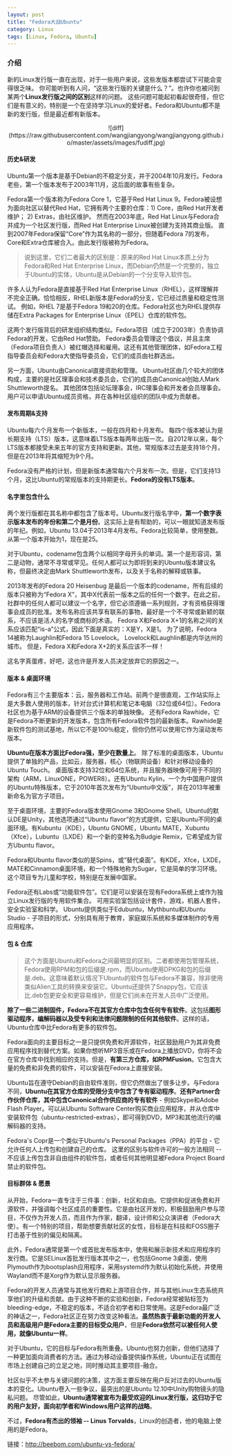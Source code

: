 ```yaml
---
layout: post
title: "Fedora大战Ubuntu"
category: Linux
tags: [Linux, Fedora, Ubuntu]
---
```


### 介绍

新的Linux发行版一直在出现，对于一些用户来说，这些发版本都尝试下可能会变得很乏味。 你可能听到有人问，“这些发行版的关键是什么？”。也许你也被问到某两个**Linux发行版之间的区别**这样的问题。 这些问题可能起初看起很奇怪，但它们是有意义的，特别是一个在坚持学习Linux的爱好者。Fedora和Ubuntu都不是新的发行版，但是最近都有新版本。

<div align=center>
![diff](https://raw.githubusercontent.com/wangjiangyong/wangjiangyong.github.io/master/assets/images/fudiff.jpg)
</div>

#### 历史&研发

Ubuntu第一个版本是基于Debian的不稳定分支，并于2004年10月发行。Fedora老些，第一个版本发布于2003年11月，这后面的故事有些复杂。

Fedora第一个版本称为Fedora Core 1，它基于Red Hat Linux 9。Fedora被设想为面向社区以替代Red Hat，它拥有两个主要的仓库：1) Core，由Red Hat开发者维护； 2) Extras，由社区维护。 然而在2003年底，Red Hat Linux与Fedora合并成为一个社区发行版，而Red Hat Enterprise Linux被创建为支持其商业版。 直到2007年Fedora保留“Core”作为其名称的一部分，但随着Fedora 7的发布，Core和Extra仓库被合入。由此发行版被称为Fedora。

> 说到这里，它们二者最大的区别是：原来的Red Hat Linux本质上分为Fedora和Red Hat Enterprise Linux，而Debian仍然是一个完整的，独立于Ubuntu的实体，Ubuntu是从Debian的一个分支导入软件包。

许多人认为Fedora是直接基于Red Hat Enterprise Linux（RHEL），这样理解并不完全正确。恰恰相反，RHEL新版本是Fedora的分支，它已经过质量和稳定性测试。 例如，RHEL 7是基于Fedora 19和20的仓库。Fedora社区也为RHEL提供存储在Extra Packages for Enterprise Linux（EPEL）仓库的软件包。

这两个发行版背后的研发组织结构类似。Fedora项目（成立于2003年）负责协调Fedora的开发，它由Red Hat赞助。 Fedora委员会管理这个倡议，并且主席（Fedora项目负责人）被红帽选择和雇用。这还有其他管理团体，如Fedora工程指导委员会和Fedora大使指导委员会，它们的成员由社群选出。

另一方面，Ubuntu由Canonical直接资助和管理。 Ubuntu社区由几个较大的团体构成，主要的是社区理事会和技术委员会，它们的成员由Canonical创始人Mark Shuttleworth提名。 其他团体包括论坛理事会，IRC理事会和开发者会员理事会。用户可以申请Ubuntu成员资格，并在各种社区组织的团队中成为贡献者。


#### 发布周期&支持

Ubuntu每六个月发布一个新版本，一般在四月和十月发布。 每四个版本被认为是长期支持（LTS）版本，这意味着LTS版本每两年出版一次。自2012年以来，每个LTS版本都接受未来五年的官方支持和更新。其他，常规版本过去是支持18个月，但是在2013年将其缩短为9个月。

Fedora没有严格的计划，但是新版本通常每六个月发布一次。但是，它们支持13个月，这比Ubuntu的常规版本的支持期更长。**Fedora的没有LTS版本**。

#### 名字里包含什么

两个发行版都在其名称中都包含了版本号。Ubuntu发行版名字中，**第一个数字表示版本发布的年份和第二个是月份**。这实际上是有帮助的，可以一眼就知道发布版的年纪。例如，Ubuntu 13.04于2013年4月发布。Fedora比较简单，使用整数。从第一个版本开始为1，现在是25。

对于Ubuntu，codename包含两个以相同字母开头的单词。第一个是形容词，第二是动物，通常不寻常或罕见。任何人都可以为即将到来的Ubuntu版本建议名称，但最终决定由Mark Shuttleworth发布，以及关于名称的解释或轶事。

2013年发布的Fedora 20 Heisenbug 是最后一个版本的codename，所有后续的版本只被称为“Fedora X”，其中X代表前一版本之后的任何一个数字。在此之前，社群中的任何人都可以建议一个名字，但它必须遵循一系列规则，才有资格获得理事会成员的批准。发布名称应该共享有联系的事物，最好是一个不寻常或新颖的联系，不应该是活人的名字或商标的术语。 Fedora X和Fedora X+1的名称之间的关系应该匹配“is-a”公式，因此下面是真实的：X是Y，X是1。 为了说明，Fedora 14被称为Laughlin和Fedora 15 Lovelock。 Lovelock和Laughlin都是内华达州的城市。 但是，Fedora X和Fedora X+2的关系应该不一样！

这名字真蛋疼，好吧，这也许是开发人员决定放弃它的原因之一。

#### 版本 & 桌面环境

Fedora有三个主要版本：云，服务器和工作站。前两个是很直观，工作站实际上是大多数人使用的版本，针对台式计算机和笔记本电脑（32位或64位）。Fedora社区也为基于ARM的设备提供三个版本的单独映像。 还有Fedora Rawhide，它是Fedora不断更新的开发版本，包含所有Fedora软件包的最新版本。Rawhide是新软件包的测试基地，所以它不是100％稳定，但你仍然可以使用它作为滚动发布版本。

**Ubuntu在版本方面比Fedora强，至少在数量上**。 除了标准的桌面版本，Ubuntu提供了单独的产品，比如云，服务器，核心（物联网设备）和针对移动设备的Ubuntu Touch。 桌面版本支持32位和64位系统，并且服务器映像可用于不同的架构（ARM，LinuxONE，POWER8）。还有Ubuntu Kylin，一个为中国用户提供的Ubuntu特殊版本，它于2010年首次发布为“Ubuntu中文版”，并在2013年被重新命名为官方子项目。

至于桌面环境，主要的Fedora版本使用Gnome 3和Gnome Shell。Ubuntu的默认DE是Unity，其他选项通过“Ubuntu flavor”的方式提供，它是Ubuntu不同的桌面环境。有Kubuntu（KDE），Ubuntu GNOME，Ubuntu MATE，Xubuntu（Xfce），Lubuntu（LXDE）和一个新的变种名为Budgie Remix，它希望成为官方Ubuntu flavor。

Fedora和Ubuntu flavor类似的是Spins，或“替代桌面”。有KDE，Xfce，LXDE，MATE和Cinnamon桌面环境，和一个特殊地称为Sugar，它是简单的学习环境。 这个项目专为儿童和学校，特别是在发展中国家。

Fedora还有Labs或“功能软件包”。它们是可以安装在现有Fedora系统上或作为独立Linux发行版的专用软件集合。 可用实验室包括设计套件，游戏，机器人套件，安全实验室和科学。 Ubuntu提供类似于Edubuntu，Mythbuntu和Ubuntu Studio - 子项目的形式，分别具有用于教育，家庭娱乐系统和多媒体制作的专用应用程序。


#### 包 & 仓库

> 这个方面是Ubuntu和Fedora之间最明显的区别。二者都使用包管理系统，Fedora使用RPM和包的后缀是.rpm，而Ubuntu使用DPKG和包的后缀是.deb。这意味着默认情况下Ubuntu的软件包与Fedora不兼容，除非使用类似Alien工具的转换来安装它。Ubuntu还提供了Snappy包，它应该比.deb包更安全和更容易维护，但是它们尚未在开发人员中广泛使用。

**除了一些二进制固件，Fedora不在其官方仓库中包含任何专有软件**。这包括**图形驱动程序，编解码器以及受专利和法律问题限制的任何其他软件**。这样的话，Ubuntu仓库中比Fedora有更多的软件包。

Fedora面向的主要目标之一是只提供免费和开源软件，社区鼓励用户为其非免费应用程序找到替代方案。如果你想听MP3音乐或在Fedora上播放DVD，你将不会在官方仓库中找到相应的支持。但是，**有第三方仓库，如RPMFusion**。它包含大量的免费和非免费的软件，可以安装在Fedora上直接安装。

Ubuntu旨在遵守Debian的自由软件准则，但它仍然做出了很多让步。与Fedora不同，**Ubuntu在其官方仓库的受限分支中包含了专有驱动程序**。**还有Partner合作伙伴仓库，其中包含Canonical合作供应商的专有软件** - 例如Skype和Adobe Flash Player。可以从Ubuntu Software Center购买商业应用程序，并从仓库中安装软件包（ubuntu-restricted-extras），即可得到DVD，MP3和其他流行的编解码器的支持。

Fedora's Copr是一个类似于Ubuntu's Personal Packages（PPA）的平台 - 它允许任何人上传包和创建自己的仓库。 这里的区别与软件许可的一般方法相同 -- 不应该上传包含非自由组件的软件包，或者任何其他明显被Fedora Project Board禁止的软件包。

#### 目标群体 & 愿景

从开始，Fedora一直专注于三件事：创新，社区和自由。它提供和促进免费和开源软件，并强调每个社区成员的重要性。它是由社区开发的，积极鼓励用户参与项目，不仅作为开发人员，而且作为作家，翻译，设计师和公众演讲者（Fedora大使）。有一个特别的项目，帮助想要贡献社区的女性，目标是在科技和FOSS圈子打击基于性别的偏见和隔离。

此外，Fedora通常是第一个或首批发布版本中，使用和展示新技术和应用程序的发行商。它是SELinux首批发行版本其中之一，也包括Gnome 3桌面，使用Plymouth作为bootsplash应用程序，采用systemd作为默认初始化系统，并使用Wayland而不是Xorg作为默认显示服务器。

Fedora的开发人员通常与其他发行商和上游项目合作，并与其他Linux生态系统共享他们的升级和贡献。由于这种不断的实验和创新，Fedora经常被贴标签为bleeding-edge，不稳定的版本，不适合初学者和日常使用。这是Fedora最广泛的神话之一，Fedora社区正在努力改变这种看法。**虽然热衷于最新功能的开发人员和高级用户是Fedora主要的目标受众用户**，但是**Fedora依然可以被任何人使用，就像Ubuntu一样**。

对于Ubuntu，它的目标与Fedora有所重叠。Ubuntu也努力创新，但他们选择了一种更加面向消费者的方法。通过为移动设备提供操作系统，Ubuntu正在试图在市场上创建自己的立足之地，同时推动其主要项目-融合。

社区似乎不太参与关键问题的决策，这方面主要反映在用户反对过去的Ubuntu版本的变化。Ubuntu卷入一些争议，最突出的是Ubuntu 12.10中Unity购物镜头的隐私问题。 尽管如此，**Ubuntu通常被宣布为最受欢迎的Linux发行版，这归功于它的用户友好，面向初学者和Windows用户这样的战略**。

不过，**Fedora有杰出的领袖 -- Linus Torvalds**，Linux的创造者，他的电脑上使用的是Fedora。


链接：http://beebom.com/ubuntu-vs-fedora/
